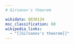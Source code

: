 ```yaml
---
# Girsanov's theorem

wikidata: Q830124
msc_classification: 60
wikipedia_links:
  - "[[Girsanov's theorem]]"
---
```

